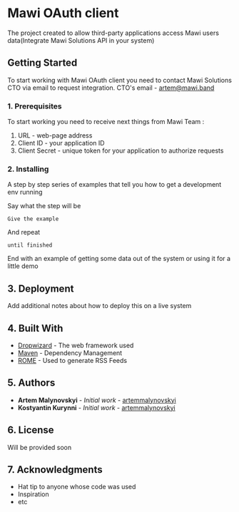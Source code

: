 # Mawi OAuth client

The project created to allow third-party applications access Mawi users data(Integrate Mawi Solutions API in your system)

## Getting Started

To start working with Mawi OAuth client you need to contact Mawi Solutions CTO via email to request integration. CTO's email - artem@mawi.band

### 1. Prerequisites

To start working you need to receive next things from Mawi Team :
1) URL - web-page address
2) Client ID - your application ID
3) Client Secret - unique token for your application to authorize requests

### 2. Installing

A step by step series of examples that tell you how to get a development env running

Say what the step will be

```
Give the example
```

And repeat

```
until finished
```

End with an example of getting some data out of the system or using it for a little demo

## 3. Deployment

Add additional notes about how to deploy this on a live system

## 4. Built With

* [Dropwizard](http://www.dropwizard.io/1.0.2/docs/) - The web framework used
* [Maven](https://maven.apache.org/) - Dependency Management
* [ROME](https://rometools.github.io/rome/) - Used to generate RSS Feeds

## 5. Authors

* **Artem Malynovskyi** - *Initial work* - [artemmalynovskyi](https://github.com/artemmalynovskyi)
* **Kostyantin Kurynni** - *Initial work* - [artemmalynovskyi](https://github.com/artemmalynovskyi)


## 6. License

Will be provided soon

## 7. Acknowledgments

* Hat tip to anyone whose code was used
* Inspiration
* etc
